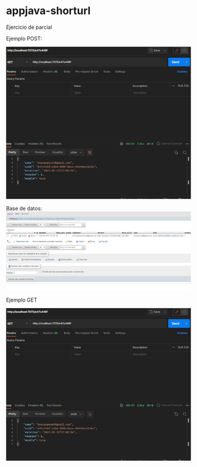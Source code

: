 # appjava-shorturl
Ejercicio de parcial

Ejemplo POST:

![Screenshot](capturas/GET.png)

Base de datos:
![Screenshot](capturas/db.png)

Ejemplo GET

![Screenshot](capturas/GET.png)


